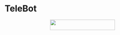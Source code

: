 # TeleBot

<p align="center"><a href="https://heroku.com/deploy?template=https://github.com/Damantha126/DT-Songbot"> <img src="https://img.shields.io/badge/Deploy%20To%20Heroku-blueviolet?style=for-the-badge&logo=heroku" width="210" height="34.45"/></a></p>
